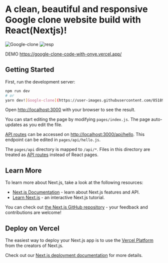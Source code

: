 <b><h1>A clean, beautiful and responsive Google clone website build with React(Nextjs)!</h1> </b>

![Google-clone](https://user-images.githubusercontent.com/85189857/133093754-6e384151-3e7d-42a6-86f5-bb33c5648465.PNG)
![resp](https://user-images.githubusercontent.com/85189857/133094551-8944116d-ec5c-42b2-9483-29c3cebf05d8.PNG)



DEMO 
https://google-clone-code-with-onye.vercel.app/

## Getting Started

First, run the development server:

```bash
npm run dev
# or
yarn dev![Google-clone](https://user-images.githubusercontent.com/85189857/133093696-dc962973-d528-46e6-91f2-e04a51c0ba72.PNG)

```

Open [http://localhost:3000](http://localhost:3000) with your browser to see the result.

You can start editing the page by modifying `pages/index.js`. The page auto-updates as you edit the file.

[API routes](https://nextjs.org/docs/api-routes/introduction) can be accessed on [http://localhost:3000/api/hello](http://localhost:3000/api/hello). This endpoint can be edited in `pages/api/hello.js`.

The `pages/api` directory is mapped to `/api/*`. Files in this directory are treated as [API routes](https://nextjs.org/docs/api-routes/introduction) instead of React pages.

## Learn More

To learn more about Next.js, take a look at the following resources:

- [Next.js Documentation](https://nextjs.org/docs) - learn about Next.js features and API.
- [Learn Next.js](https://nextjs.org/learn) - an interactive Next.js tutorial.

You can check out [the Next.js GitHub repository](https://github.com/vercel/next.js/) - your feedback and contributions are welcome!

## Deploy on Vercel

The easiest way to deploy your Next.js app is to use the [Vercel Platform](https://vercel.com/new?utm_medium=default-template&filter=next.js&utm_source=create-next-app&utm_campaign=create-next-app-readme) from the creators of Next.js.

Check out our [Next.js deployment documentation](https://nextjs.org/docs/deployment) for more details.
